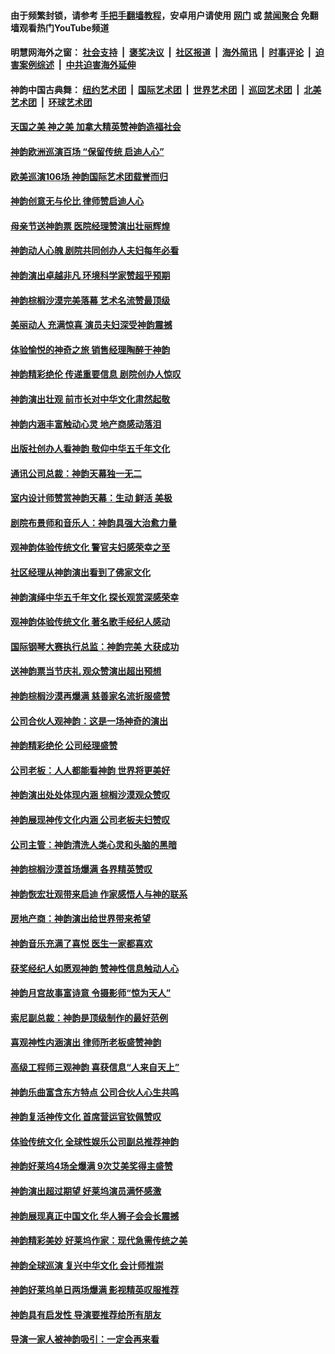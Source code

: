 #### 由于频繁封锁，请参考 [手把手翻墙教程](https://github.com/gfw-breaker/guides/wiki/)，安卓用户请使用 [网门](https://github.com/gfw-breaker/bn-android/blob/master/ogate.md?t=05271535) 或 [禁闻聚合](https://github.com/gfw-breaker/bn-android) 免翻墙观看热门YouTube频道 

#### 明慧网海外之窗：&nbsp;[社会支持](140.md?t=05271535) &nbsp;|&nbsp; [褒奖决议](282.md?t=05271535) &nbsp;|&nbsp; [社区报道](91.md?t=05271535) &nbsp;|&nbsp; [海外简讯](245.md?t=05271535) &nbsp;|&nbsp; [时事评论](251.md?t=05271535) &nbsp;|&nbsp; [迫害案例综述](328.md?t=05271535) &nbsp;|&nbsp; [中共迫害海外延伸](236.md?t=05271535) 

#### 神韵中国古典舞：&nbsp;[纽约艺术团](nf4778.md?t=05271535) &nbsp;|&nbsp; [国际艺术团](nf4780.md?t=05271535) &nbsp;|&nbsp; [世界艺术团](nf5951.md?t=05271535) &nbsp;|&nbsp; [巡回艺术团](nf4779.md?t=05271535) &nbsp;|&nbsp; [北美艺术团](nf1148019.md?t=05271535) &nbsp;|&nbsp; [环球艺术团](nf1299941.md?t=05271535)  

#### [天国之美 神之美 加拿大精英赞神韵造福社会](../pages/nf4780/n11278604.md?t=05271535) 

#### [神韵欧洲巡演百场 “保留传统 启迪人心”](../pages/nf4780/n11273861.md?t=05271535) 

#### [欧美巡演106场 神韵国际艺术团载誉而归](../pages/nf4780/n11255095.md?t=05271535) 

#### [神韵创意无与伦比 律师赞启迪人心](../pages/nf4780/n11252371.md?t=05271535) 

#### [母亲节送神韵票 医院经理赞演出壮丽辉煌](../pages/nf4780/n11252414.md?t=05271535) 

#### [神韵动人心魄 剧院共同创办人夫妇每年必看](../pages/nf4780/n11251989.md?t=05271535) 

#### [神韵演出卓越非凡 环境科学家赞超乎预期](../pages/nf4780/n11252105.md?t=05271535) 

#### [神韵棕榈沙漠完美落幕 艺术名流赞最顶级](../pages/nf4780/n11251987.md?t=05271535) 

#### [美丽动人 充满惊喜 演员夫妇深受神韵震撼](../pages/nf4780/n11251967.md?t=05271535) 

#### [体验愉悦的神奇之旅 销售经理陶醉于神韵](../pages/nf4780/n11251863.md?t=05271535) 

#### [神韵精彩绝伦 传递重要信息 剧院创办人惊叹](../pages/nf4780/n11251750.md?t=05271535) 

#### [神韵演出壮观 前市长对中华文化肃然起敬](../pages/nf4780/n11251531.md?t=05271535) 

#### [神韵内涵丰富触动心灵 地产商感动落泪](../pages/nf4780/n11251619.md?t=05271535) 

#### [出版社创办人看神韵 敬仰中华五千年文化](../pages/nf4780/n11251385.md?t=05271535) 

#### [通讯公司总裁：神韵天幕独一无二](../pages/nf4780/n11251585.md?t=05271535) 

#### [室内设计师赞赏神韵天幕：生动 鲜活 美极](../pages/nf4780/n11251219.md?t=05271535) 

#### [剧院布景师和音乐人：神韵具强大治愈力量](../pages/nf4780/n11251101.md?t=05271535) 

#### [观神韵体验传统文化 警官夫妇感荣幸之至](../pages/nf4780/n11252446.md?t=05271535) 

#### [社区经理从神韵演出看到了佛家文化](../pages/nf4780/n11251015.md?t=05271535) 

#### [神韵演绎中华五千年文化 探长观赏深感荣幸](../pages/nf4780/n11249812.md?t=05271535) 

#### [观神韵体验传统文化 著名歌手经纪人感动](../pages/nf4780/n11249723.md?t=05271535) 

#### [国际钢琴大赛执行总监：神韵完美 大获成功](../pages/nf4780/n11249720.md?t=05271535) 

#### [送神韵票当节庆礼 观众赞演出超出预想](../pages/nf4780/n11249645.md?t=05271535) 

#### [神韵棕榈沙漠再爆满 慈善家名流折服盛赞](../pages/nf4780/n11249359.md?t=05271535) 

#### [公司合伙人观神韵：这是一场神奇的演出](../pages/nf4780/n11249264.md?t=05271535) 

#### [神韵精彩绝伦 公司经理盛赞](../pages/nf4780/n11249148.md?t=05271535) 

#### [公司老板：人人都能看神韵 世界将更美好](../pages/nf4780/n11249145.md?t=05271535) 

#### [神韵演出处处体现内涵 棕榈沙漠观众赞叹](../pages/nf4780/n11248001.md?t=05271535) 

#### [神韵展现神传文化内涵 公司老板夫妇赞叹](../pages/nf4780/n11247874.md?t=05271535) 

#### [公司主管：神韵清洗人类心灵和头脑的黑暗](../pages/nf4780/n11247704.md?t=05271535) 

#### [神韵棕榈沙漠首场爆满 各界精英赞叹](../pages/nf4780/n11247826.md?t=05271535) 

#### [神韵恢宏壮观带来启迪 作家感悟人与神的联系](../pages/nf4780/n11247531.md?t=05271535) 

#### [房地产商：神韵演出给世界带来希望](../pages/nf4780/n11247288.md?t=05271535) 

#### [神韵音乐充满了喜悦 医生一家都喜欢](../pages/nf4780/n11247191.md?t=05271535) 

#### [获奖经纪人如愿观神韵 赞神性信息触动人心](../pages/nf4780/n11246910.md?t=05271535) 

#### [神韵月宫故事富诗意 令摄影师“惊为天人”](../pages/nf4780/n11237278.md?t=05271535) 

#### [索尼副总裁：神韵是顶级制作的最好范例](../pages/nf4780/n11237172.md?t=05271535) 

#### [喜观神性内涵演出 律师所老板盛赞神韵](../pages/nf4780/n11237138.md?t=05271535) 

#### [高级工程师三观神韵 喜获信息“人来自天上”](../pages/nf4780/n11237015.md?t=05271535) 

#### [神韵乐曲富含东方特点 公司合伙人心生共鸣](../pages/nf4780/n11236857.md?t=05271535) 

#### [神韵复活神传文化 首席营运官钦佩赞叹](../pages/nf4780/n11236966.md?t=05271535) 

#### [体验传统文化 全球性娱乐公司副总推荐神韵](../pages/nf4780/n11236847.md?t=05271535) 

#### [神韵好莱坞4场全爆满 9次艾美奖得主盛赞](../pages/nf4780/n11236350.md?t=05271535) 

#### [神韵演出超过期望 好莱坞演员满怀感激](../pages/nf4780/n11236779.md?t=05271535) 

#### [神韵展现真正中国文化 华人狮子会会长震撼](../pages/nf4780/n11236621.md?t=05271535) 

#### [神韵精彩美妙 好莱坞作家：现代急需传统之美](../pages/nf4780/n11236582.md?t=05271535) 

#### [神韵全球巡演 复兴中华文化 会计师推崇](../pages/nf4780/n11237334.md?t=05271535) 

#### [神韵好莱坞单日两场爆满 影视精英叹服推荐](../pages/nf4780/n11235316.md?t=05271535) 

#### [神韵具有启发性 导演要推荐给所有朋友](../pages/nf4780/n11235513.md?t=05271535) 

#### [导演一家人被神韵吸引：一定会再来看](../pages/nf4780/n11235423.md?t=05271535) 

